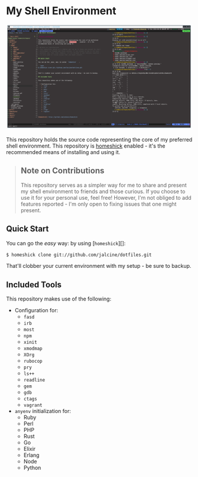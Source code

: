 # My Shell Environment

![Primary screenshot](./snapshot.png)

This repository holds the source code representing the core of my preferred
shell environment. This repository is [homeshick][] enabled - it's the
recommended means of installing and using it.

> ## Note on Contributions
> This repository serves as a simpler way for me to share and present my shell
> environment to friends and those curious. If you choose to use it for your
> personal use, feel free! However, I'm not obliged to add features reported -
> I'm only open to fixing issues that one might present.

## Quick Start

You can go the _easy_ way: by using [`homeshick`][]:

```bash
$ homeshick clone git://github.com/jalcine/dotfiles.git
```

That'll clobber your current environment with my setup - be sure to backup.

## Included Tools

This repository makes use of the following:

  * Configuration for:
    * `fasd`
    * `irb`
    * `most`
    * `npm`
    * `xinit`
    * `xmodmap`
    * `XOrg`
    * `rubocop`
    * `pry`
    * `ls++`
    * `readline`
    * `gem`
    * `gdb`
    * `ctags`
    * `vagrant`
  * `anyenv` initialization for:
    * Ruby
    * Perl
    * PHP
    * Rust
    * Go
    * Elixir
    * Erlang
    * Node
    * Python

[homeshick]: https://github.com/andsens/homeshick
